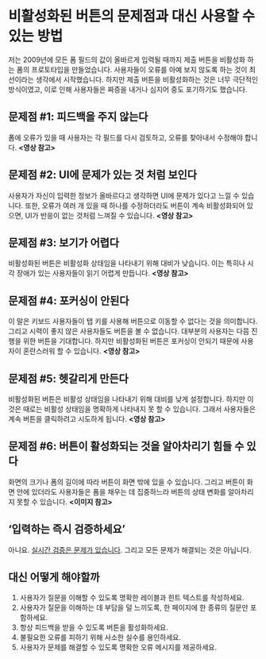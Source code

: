 # 비활성화된 버튼의 문제점과 대신 사용할 수 있는 방법

저는 2009년에 모든 폼 필드의 값이 올바르게 입력될 때까지 제출 버튼을 비활성화 하는 폼의 프로토타입을 만들었습니다.
사용자들이 오류를 아예 보지 않도록 하는 것이 최선이라는 생각에서 시작했습니다.
하지만 제출 버튼을 비활성화하는 것은 너무 극단적인 방식이였고, 이로 인해 사용자들은 짜증을 내거나 심지어 중도 포기하기도 했습니다.

## 문제점 #1: 피드백을 주지 않는다

폼에 오류가 있을 때 사용자는 각 필드를 다시 검토하고, 오류를 찾아내서 수정해야 합니다.
**<영상 참고>**

## 문제점 #2: UI에 문제가 있는 것 처럼 보인다

사용자가 자신이 입력한 정보가 올바르다고 생각하면 UI에 문제가 있다고 느낄 수 있습니다. 또한, 오류가 여러 개 있을 때 하나를 수정하더라도 버튼이 계속 비활성화되어 있으면, UI가 반응이 없는 것처럼 느껴질 수 있습니다.
**<영상 참고>**

## 문제점 #3: 보기가 어렵다

비활성화된 버튼은 비활성화 상태임을 나타내기 위해 대비가 낮습니다. 이는 특히나 시각 장애가 있는 사용자들이 읽기 어렵게 만듭니다.
**<영상 참고>**

## 문제점 #4: 포커싱이 안된다

이 말은 키보드 사용자들이 탭 키를 사용해 버튼으로 이동할 수 없다는 것을 의미합니다. 그리고 시력이 좋지 않은 사용자들도 버튼을 볼 수 없습니다.
대부분의 사용자는 다믐 진행을 위한 버튼을 기대합니다. 하지만 비활성화된 버튼은 포커싱이 안되기 때문에 사용자이 혼란스러워 할 수 있습니다.
**<영상 참고>**

## 문제점 #5: 헷갈리게 만든다

비활성화된 버튼은 비활성 상태임을 나타내기 위해 대비를 낮게 설정합니다. 하지만 이것은 때로는 비활성 상태임을 명확하게 나타내지 못 할 수 있습니다. 그래서 사용자들은 계속 버튼을 클릭하려고 시도하게 됩니다.
**<영상 참고>**

## 문제점 #6: 버튼이 활성화되는 것을 알아차리기 힘들 수 있다

화면의 크기나 폼의 길이에 따라 버튼이 화면 밖에 있을 수 있습니다. 그리고 버튼이 화면 안에 있더라도 사용자들은 폼을 채우는 데 집중하느라 버튼의 상태 변화를 알아차리지 못할 수 있습니다.
**<이미지 참고>**

## ‘입력하는 즉시 검증하세요’

아니요. [실시간 검증은 문제가 있습니다](https://adamsilver.io/blog/the-problem-with-live-validation-and-what-to-do-instead/). 그리고 모든 문제가 해결되는 것은 아닙니다.

## 대신 어떻게 해야할까

1. 사용자가 질문을 이해할 수 있도록 명확한 레이블과 힌트 텍스트를 작성하세요.
2. 사용자가 질문을 이해하는 데 부담을 덜 느끼도록, 한 페이지에 한 종류의 질문만 포함하세요.
3. 항상 피드백을 받을 수 있도록 버튼을 활성화하세요.
4. 불필요한 오류를 피하기 위해 사소한 실수를 용인하세요.
5. 사용자가 문제를 해결할 수 있도록 명확한 오류 메시지를 제공하세요.